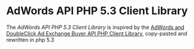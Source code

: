 AdWords API PHP 5.3 Client Library
==================================

The *AdWords API PHP 5.3 Client Library* is inspired by the [AdWords and DoubleClick Ad Exchange Buyer API PHP Client
Library](http://code.google.com/p/google-api-adwords-php/), copy-pasted and rewritten in php 5.3
